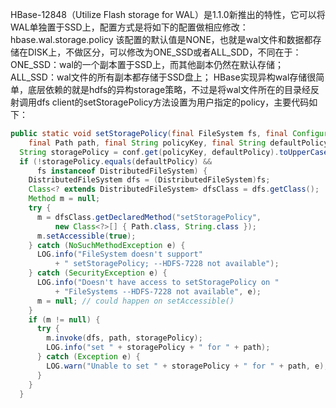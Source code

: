 HBase-12848（Utilize Flash storage for WAL）是1.1.0新推出的特性，它可以将WAL单独置于SSD上，配置方式是将如下的配置做相应修改：
hbase.wal.storage.policy
该配置的默认值是NONE，也就是wal文件和数据都存储在DISK上，不做区分，可以修改为ONE_SSD或者ALL_SDD，不同在于：
ONE_SSD：wal的一个副本置于SSD上，而其他副本仍然在默认存储；
ALL_SSD：wal文件的所有副本都存储于SSD盘上；
HBase实现异构wal存储很简单，底层依赖的就是hdfs的异构storage策略，不过是将wal文件所在的目录经反射调用dfs client的setStoragePolicy方法设置为用户指定的policy，主要代码如下：

```java
public static void setStoragePolicy(final FileSystem fs, final Configuration conf,
    final Path path, final String policyKey, final String defaultPolicy) {
  String storagePolicy = conf.get(policyKey, defaultPolicy).toUpperCase();
  if (!storagePolicy.equals(defaultPolicy) &&
      fs instanceof DistributedFileSystem) {
    DistributedFileSystem dfs = (DistributedFileSystem)fs;
    Class<? extends DistributedFileSystem> dfsClass = dfs.getClass();
    Method m = null;
    try {
      m = dfsClass.getDeclaredMethod("setStoragePolicy",
          new Class<?>[] { Path.class, String.class });
      m.setAccessible(true);
    } catch (NoSuchMethodException e) {
      LOG.info("FileSystem doesn't support"
          + " setStoragePolicy; --HDFS-7228 not available");
    } catch (SecurityException e) {
      LOG.info("Doesn't have access to setStoragePolicy on "
          + "FileSystems --HDFS-7228 not available", e);
      m = null; // could happen on setAccessible()
    }
    if (m != null) {
      try {
        m.invoke(dfs, path, storagePolicy);
        LOG.info("set " + storagePolicy + " for " + path);
      } catch (Exception e) {
        LOG.warn("Unable to set " + storagePolicy + " for " + path, e);
      }
    }
  }
```
